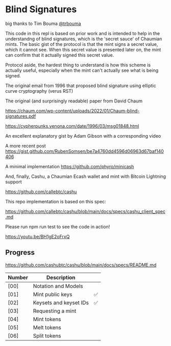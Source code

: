 # Blind Signatures

big thanks to Tim Bouma [@trbouma](https://github.com/trbouma)


This code in this repl is based on prior work and is intended to help in the understandng of blind signatures, which is the 'secret sauce' of Chaumian mints. The basic gist of the protocol is that the mint signs a secret value, which it cannot see. When this secret value is presented later on, the mint can confirm that it actually signed this secret value.

Protocol aside, the hardest thing to understand is how this scheme is actually useful, especially when the mint can't actually see what is being signed.

The original email from 1996 that proposed blind signature using elliptic curve cryptography (verus RST)

The original (and surprisingly readable) paper from David Chaum

https://chaum.com/wp-content/uploads/2022/01/Chaum-blind-signatures.pdf

https://cypherpunks.venona.com/date/1996/03/msg01848.html

An excellent explanatory gist by Adam Gibson with a corresponding video

A more recent post https://gist.github.com/RubenSomsen/be7a4760dd4596d06963d67baf140406

A minimal implementation https://github.com/phyro/minicash

And, finally, Cashu, a Chaumian Ecash wallet and mint with Bitcoin Lightning support

https://github.com/callebtc/cashu

This repo implementation is based on this spec:

https://github.com/callebtc/cashu/blob/main/docs/specs/cashu_client_spec.md

Please run npm run test to see the code in action!

https://youtu.be/BH1gE2oFrxQ



## Progress

https://github.com/cashubtc/cashu/blob/main/docs/specs/README.md


| Number   | Description                                                 |  |
|----------|-------------------------------------------------------------|---------|
| [00] | Notation and Models                          |
| [01] | Mint public keys                           | ✅
| [02] | Keysets and keyset IDs                           | ✅
| [03] | Requesting a mint                           |
| [04] | Mint tokens                           |
| [05] | Melt tokens                           |
| [06] | Split tokens                           |
